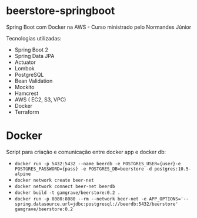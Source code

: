 # beerstore-springboot
Spring Boot com Docker na AWS - Curso ministrado pelo Normandes Júnior

Tecnologias utilizadas: 
 - Spring Boot 2 
 - Spring Data JPA 
 - Actuator
 - Lombok
 - PostgreSQL
 - Bean Validation
 - Mockito
 - Hamcrest
 - AWS ( EC2, S3, VPC)
 - Docker
 - Terraform
 
 # Docker
 
 Script para criação e comunicação entre docker app e docker db: 
 - ```docker run -p 5432:5432 --name beerdb -e POSTGRES_USER={user}-e POSTGRES_PASSWORD={pass} -e POSTGRES_DB=beerstore -d postgres:10.5-alpine```
 - ```docker network create beer-net```
 - ```docker network connect beer-net beerdb```
 - ```docker build -t gamgrave/beerstore:0.2 .```
 - ```docker run -p 8080:8080 --rm --network beer-net -e APP_OPTIONS='--spring.datasource.url=jdbc:postgresql://beerdb:5432/beerstore'  gamgrave/beerstore:0.2```
 
 
